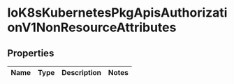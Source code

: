 
# IoK8sKubernetesPkgApisAuthorizationV1NonResourceAttributes

## Properties
Name | Type | Description | Notes
------------ | ------------- | ------------- | -------------



